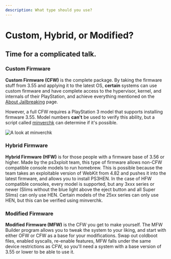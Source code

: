 ```yaml
---
description: What type should you use?
---
```


# Custom, Hybrid, or Modified?

## Time for a complicated talk.

### Custom Firmware

**Custom Firmware \(CFW\)** is the complete package. By taking the firmware stuff from 3.55 and applying it to the latest OS, **certain** systems can use custom firmware and have complete access to the hypervisor, kernel, and internals of their PlayStation, and achieve everything mentioned on the [About Jailbreaking](../welcome-to-wiki/about-jailbreaking.md) page.

However, a full CFW requires a PlayStation 3 model that supports installing firmware 3.55. Model numbers **can't** be used to verify this ability, but a script called [minverchk](minverchk.md) can determine if it's possible.

![A look at minverchk](../.gitbook/assets/minverchk-demo.jpg)

### Hybrid Firmware

**Hybrid Firmware \(HFW\)** is for those people with a firmware base of 3.56 or higher. Made by the ps3xploit team, this type of firmware allows non-CFW compatible console models to run homebrew. This is possible because the team takes an exploitable version of WebKit from 4.82 and pushes it into the latest firmware, and allows you to install PS3HEN. In the case of HFW compatible consoles, every model is supported, but any 3xxx series or newer \(Slims without the blue light above the eject button and all Super Slims\) can only use HEN. Certain models of the 25xx series can only use HEN, but this can be verified using minverchk.

### Modified Firmware

**Modified Firmware \(MFW\)** is the CFW you get to make yourself. The MFW Builder program allows you to tweak the system to your liking, and start with either OFW or CFW as a base for your modifications. Swap out coldboot files, enabled syscalls, re-enable features, MFW falls under the same device restrictions as CFW, so you'll need a system with a base version of 3.55 or lower to be able to use it.

